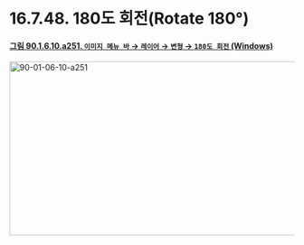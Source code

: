 # 16.7.48. 180도 회전(Rotate 180°)

<a id="90-01-06-10-a251"></a>

#### [그림 90.1.6.10.a251. `이미지 메뉴 바` → `레이어` → `변형` → `180도 회전` (Windows)](./90-01-06-10-transform.md#90-01-06-10-a251)
<img width="642" height="308" alt="90-01-06-10-a251" src="https://github.com/user-attachments/assets/6f8fe2c4-19e7-403e-9894-78c844197e32" />